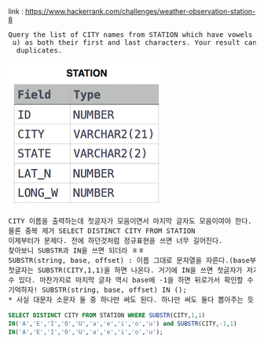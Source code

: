 link :
https://www.hackerrank.com/challenges/weather-observation-station-8

<pre>
Query the list of CITY names from STATION which have vowels (i.e., a, e, i, o, and
 u) as both their first and last characters. Your result cannot contain
  duplicates.
</pre>

![_config.yml](./table.png)

<pre>
CITY 이름을 출력하는데 첫글자가 모음이면서 마지막 글자도 모음이여야 한다.
물론 중복 제거 SELECT DISTINCT CITY FROM STATION
이제부터가 문제다. 전에 하던것처럼 정규표현을 쓰면 너무 길어진다.
찾아보니 SUBSTR과 IN을 쓰면 되더라 ㅎㅎ
SUBSTR(string, base, offset) : 이름 그대로 문자열을 자른다.(base부터 base+offset까지)
첫글자는 SUBSTR(CITY,1,1)을 하면 나온다. 거기에 IN을 쓰면 첫글자가 저기에 포함되는가를 확인할
수 있다. 마찬가지로 마지막 글자 역시 base에 -1을 하면 뒤로가서 확인할 수 있다.
기억하자! SUBSTR(string, base, offset) IN ();
* 사실 대문자 소문자 둘 중 하나만 써도 된다. 하나만 써도 둘다 뽑아주는 듯 하다.
</pre>

```sql
SELECT DISTINCT CITY FROM STATION WHERE SUBSTR(CITY,1,1)
IN('A','E','I','O','U','a','e','i','o','u') and SUBSTR(CITY,-1,1)
IN('A','E','I','O','U','a','e','i','o','u');
```

